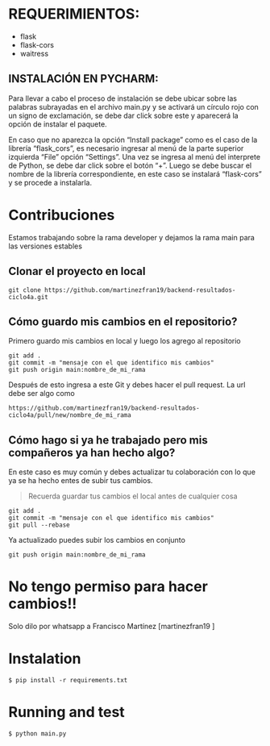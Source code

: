 
# REQUERIMIENTOS:

- flask
- flask-cors
- waitress


## INSTALACIÓN EN PYCHARM:

Para llevar a cabo el proceso de instalación se debe ubicar sobre las palabras subrayadas en el archivo main.py y 
se activará un círculo rojo con un signo de exclamación, se debe dar click sobre este y aparecerá la opción de instalar el paquete.

En caso que no aparezca la opción “Install package” como es el caso de la librería “flask_cors”, 
es necesario ingresar al menú de la parte superior izquierda “File” opción “Settings”. Una vez se ingresa al menú del interprete de Python, 
se debe dar click sobre el botón “+”. Luego se debe buscar el nombre de la librería correspondiente, en este caso se instalará “flask-cors” y 
se procede a instalarla.

# Contribuciones
Estamos trabajando sobre la rama developer y dejamos la rama main para las versiones estables
## Clonar el proyecto en local

```
git clone https://github.com/martinezfran19/backend-resultados-ciclo4a.git

```

## Cómo guardo mis cambios en el repositorio?

Primero guardo mis cambios en local y luego los agrego al repositorio
```
git add .
git commit -m "mensaje con el que identifico mis cambios"
git push origin main:nombre_de_mi_rama
```

Después de esto ingresa a este Git y debes hacer el pull request. La url debe ser algo como

```
https://github.com/martinezfran19/backend-resultados-ciclo4a/pull/new/nombre_de_mi_rama
```

## Cómo hago si ya he trabajado pero mis compañeros ya han hecho algo?
En este caso es muy común y debes actualizar tu colaboración con lo que ya se ha hecho entes de subir tus cambios.
> Recuerda guardar tus cambios el local antes de cualquier cosa

```
git add .
git commit -m "mensaje con el que identifico mis cambios"
git pull --rebase
```

Ya actualizado puedes subir los cambios en conjunto
```
git push origin main:nombre_de_mi_rama
```
# No tengo permiso para hacer cambios!!
Solo dilo por whatsapp a Francisco Martínez [martinezfran19 ]

# Instalation

```
$ pip install -r requirements.txt
```

# Running and test

```
$ python main.py
```
